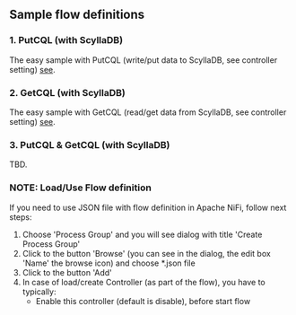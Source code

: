 ## Sample flow definitions

### 1. PutCQL (with ScyllaDB)
The easy sample with PutCQL (write/put data to ScyllaDB,
see controller setting) [see](../flows/Test-PutCQL.json).

### 2. GetCQL (with ScyllaDB)
The easy sample with GetCQL (read/get data from ScyllaDB,
see controller setting) [see](../flows/Test-GetCQL.json).

### 3. PutCQL & GetCQL (with ScyllaDB)
TBD.

### NOTE: Load/Use Flow definition 

If you need to use JSON file with flow definition in Apache NiFi, follow next steps:

1. Choose 'Process Group' and you will see dialog with title 'Create Process Group'
2. Click to the button 'Browse' (you can see in the dialog, the edit box 'Name' the browse icon) and 
  choose *.json file
3. Click to the button 'Add'
4. In case of load/create Controller (as part of the flow), you have to typically:
    - Enable this controller (default is disable), before start flow
